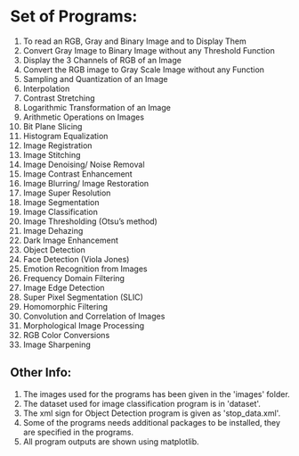 # Set of Programs:

1) To read an RGB, Gray and Binary Image and to Display Them
2) Convert Gray Image to Binary Image without any Threshold Function
3) Display the 3 Channels of RGB of an Image
4) Convert the RGB image to Gray Scale Image without any Function
5) Sampling and Quantization of an Image
6) Interpolation
7) Contrast Stretching
8) Logarithmic Transformation of an Image
9) Arithmetic Operations on Images
10) Bit Plane Slicing
11) Histogram Equalization
12) Image Registration
13) Image Stitching
14) Image Denoising/ Noise Removal
15) Image Contrast Enhancement
16) Image Blurring/ Image Restoration
17) Image Super Resolution
18) Image Segmentation
19) Image Classification
20) Image Thresholding (Otsu’s method)
21) Image Dehazing
22) Dark Image Enhancement
23) Object Detection
24) Face Detection (Viola Jones)
25) Emotion Recognition from Images
26) Frequency Domain Filtering
27) Image Edge Detection
28) Super Pixel Segmentation (SLIC)
29) Homomorphic Filtering
30) Convolution and Correlation of Images
31) Morphological Image Processing
32) RGB Color Conversions
33) Image Sharpening

## Other Info:
1) The images used for the programs has been given in the 'images' folder.
2) The dataset used for image classification program is in 'dataset'.
3) The xml sign for Object Detection program is given as 'stop_data.xml'.
4) Some of the programs needs additional packages to be installed, they are specified in the programs.
5) All program outputs are shown using matplotlib.
